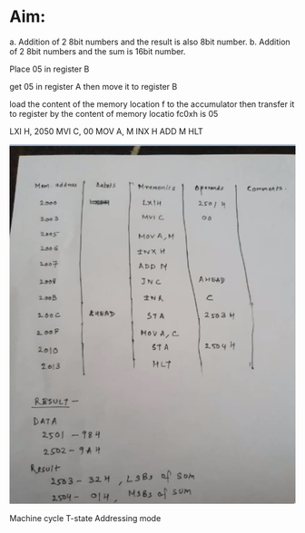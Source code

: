 # Aim:

a. Addition of 2 8bit numbers and the result is also 8bit number.
b. Addition of 2 8bit numbers and the sum is 16bit number.


Place 05 in register B

get 05 in register A then move it to register B

load the content of the memory location f to the accumulator then transfer it to register by the content of memory locatio fc0xh is 05


LXI H, 2050
MVI C, 00
MOV A, M
INX H
ADD M
HLT



![Image](img/16bit.png)


Machine cycle
T-state
Addressing mode

